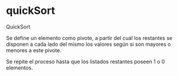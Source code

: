# quickSort
QuickSort

Se define un elemento como pivote, a partir del cuál los restantes se disponen a cada lado del mismo los valores según si son mayores o menores a este pivote. 

Se repite el proceso hasta que los listados restantes poseen 1 o 0 elementos.
